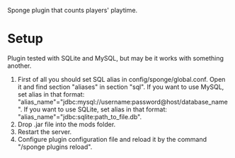 Sponge plugin that counts players' playtime.

# Setup
Plugin tested with SQLite and MySQL, but may be it works with something another.
1. First of all you should set SQL alias in config/sponge/global.conf. Open it and find section "aliases" in section "sql".
If you want to use MySQL, set alias in that format: "alias_name"="jdbc:mysql://username:password@host/database_name".
If you want to use SQLite, set alias in that format: "alias_name"="jdbc:sqlite:path_to_file.db".
2. Drop .jar file into the mods folder.
3. Restart the server.
4. Configure plugin configuration file and reload it by the command "/sponge plugins reload".
